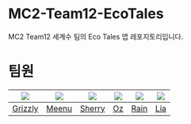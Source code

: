 # MC2-Team12-EcoTales
MC2 Team12 세계수 팀의 Eco Tales 앱 레포지토리입니다.

# 팀원
|<img src="https://github.com/Lim-YongKwan.png">|<img src="https://github.com/taek0622.png">|<img src="https://github.com/yeahaluu.png">|<img src="https://github.com/glitterer.png">|<img src="https://github.com/eunbkang.png">|<img src="https://github.com/Lia316.png">|
|:-:|:-:|:-:|:-:|:-:|:-:|
|[Grizzly](https://github.com/Lim-YongKwan)|[Meenu](https://github.com/Meenu)|[Sherry](https://github.com/yeahaluu)|[Oz](https://github.com/glitterer)|[Rain](https://github.com/eunbkang)|[Lia](https://github.com/Lia316)|
